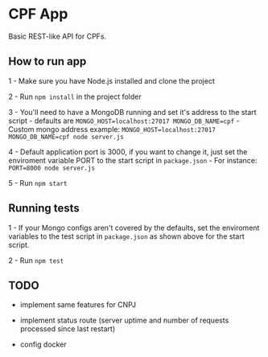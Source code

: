# CPF App

Basic REST-like API for CPFs.

## How to run app
1 - Make sure you have Node.js installed and clone the project

2 - Run `npm install` in the project folder

3 - You'll need to have a MongoDB running and set it's address to the start script - defaults are `MONGO_HOST=localhost:27017 MONGO_DB_NAME=cpf`
    - Custom mongo address example: `MONGO_HOST=localhost:27017 MONGO_DB_NAME=cpf node server.js`
    
4 - Default application port is 3000, if you want to change it, just set the enviroment variable PORT to the start script in `package.json`
    - For instance: `PORT=8000 node server.js`
    
5 - Run `npm start`

## Running tests
1 - If your Mongo configs aren't covered by the defaults, set the enviroment variables to the test script in `package.json` as shown above for the start script.

2 - Run `npm test`

## TODO
- implement same features for CNPJ

- implement status route (server uptime and number of requests processed since last restart)

- config docker
